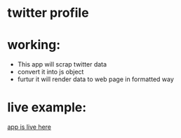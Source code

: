 # twitter profile


# working:
- This app will scrap twitter data 
- convert it into js object
- furtur it will render data to web page in formatted way

# live example:

[app is live here](https://twitter-profile.herokuapp.com/billypentester)
